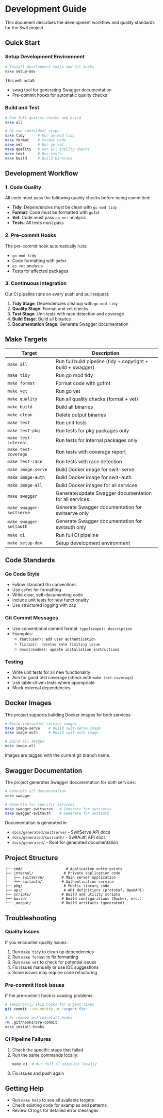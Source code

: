 # Development Guide

This document describes the development workflow and quality standards for the Swit project.

## Quick Start

### Setup Development Environment

```bash
# Install development tools and Git hooks
make setup-dev
```

This will install:
- swag tool for generating Swagger documentation
- Pre-commit hooks for automatic quality checks

### Build and Test

```bash
# Run full quality checks and build
make all

# Or run individual steps
make tidy      # Run go mod tidy
make format    # Format code
make vet       # Run go vet
make quality   # Run all quality checks
make test      # Run tests
make build     # Build binaries
```

## Development Workflow

### 1. Code Quality

All code must pass the following quality checks before being committed:

- **Tidy**: Dependencies must be clean with `go mod tidy`
- **Format**: Code must be formatted with `gofmt`
- **Vet**: Code must pass `go vet` analysis
- **Tests**: All tests must pass

### 2. Pre-commit Hooks

The pre-commit hook automatically runs:
- `go mod tidy`
- Code formatting with `gofmt`
- `go vet` analysis  
- Tests for affected packages

### 3. Continuous Integration

Our CI pipeline runs on every push and pull request:

1. **Tidy Stage**: Dependencies cleanup with `go mod tidy`
2. **Quality Stage**: Format and vet checks
3. **Test Stage**: Unit tests with race detection and coverage
4. **Build Stage**: Build all binaries
5. **Documentation Stage**: Generate Swagger documentation

## Make Targets

| Target | Description |
|--------|-------------|
| `make all` | Run full build pipeline (tidy + copyright + build + swagger) |
| `make tidy` | Run go mod tidy |
| `make format` | Format code with gofmt |
| `make vet` | Run go vet |
| `make quality` | Run all quality checks (format + vet) |
| `make build` | Build all binaries |
| `make clean` | Delete output binaries |
| `make test` | Run unit tests |
| `make test-pkg` | Run tests for pkg packages only |
| `make test-internal` | Run tests for internal packages only |
| `make test-coverage` | Run tests with coverage report |
| `make test-race` | Run tests with race detection |
| `make image-serve` | Build Docker image for swit-serve |
| `make image-auth` | Build Docker image for swit-auth |
| `make image-all` | Build Docker images for all services |
| `make swagger` | Generate/update Swagger documentation for all services |
| `make swagger-switserve` | Generate Swagger documentation for switserve only |
| `make swagger-switauth` | Generate Swagger documentation for switauth only |
| `make ci` | Run full CI pipeline |
| `make setup-dev` | Setup development environment |

## Code Standards

### Go Code Style

- Follow standard Go conventions
- Use `gofmt` for formatting
- Write clear, self-documenting code
- Include unit tests for new functionality
- Use structured logging with zap

### Git Commit Messages

- Use conventional commit format: `type(scope): description`
- Examples:
  - `feat(user): add user authentication`
  - `fix(api): resolve rate limiting issue`
  - `docs(readme): update installation instructions`

### Testing

- Write unit tests for all new functionality
- Aim for good test coverage (check with `make test-coverage`)
- Use table-driven tests where appropriate
- Mock external dependencies

## Docker Images

The project supports building Docker images for both services:

```bash
# Build individual service images
make image-serve    # Build swit-serve image
make image-auth     # Build swit-auth image

# Build all images
make image-all
```

Images are tagged with the current git branch name.

## Swagger Documentation

The project generates Swagger documentation for both services:

```bash
# Generate all documentation
make swagger

# Generate for specific services
make swagger-switserve   # Generate for switserve
make swagger-switauth    # Generate for switauth
```

Documentation is generated in:
- `docs/generated/switserve/` - SwitServe API docs
- `docs/generated/switauth/` - SwitAuth API docs
- `docs/generated/` - Root for generated documentation

## Project Structure

```
├── cmd/                    # Application entry points
├── internal/              # Private application code
│   ├── switserve/        # Main server application
│   └── switauth/         # Authentication service
├── pkg/                   # Public library code
├── api/                   # API definitions (protobuf, OpenAPI)
├── scripts/              # Build and utility scripts
├── build/                # Build configurations (Docker, etc.)
└── _output/              # Build artifacts (generated)
```

## Troubleshooting

### Quality Issues

If you encounter quality issues:

1. Run `make tidy` to clean up dependencies
2. Run `make format` to fix formatting
3. Run `make vet` to check for potential issues
4. Fix issues manually or use IDE suggestions
5. Some issues may require code refactoring

### Pre-commit Hook Issues

If the pre-commit hook is causing problems:

```bash
# Temporarily skip hooks for urgent fixes
git commit --no-verify -m "urgent fix"

# Or remove and reinstall hooks
rm .git/hooks/pre-commit
make install-hooks
```

### CI Pipeline Failures

1. Check the specific stage that failed
2. Run the same commands locally:
   ```bash
   make ci  # Run full CI pipeline locally
   ```
3. Fix issues and push again

## Getting Help

- Run `make help` to see all available targets
- Check existing code for examples and patterns
- Review CI logs for detailed error messages